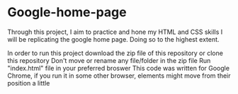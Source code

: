 # Google-home-page
Through this project, I aim to practice and hone my HTML and CSS skills
I will be replicating the google home page.
Doing so to the highest extent.

In order to run this project download the zip file of this repository
or clone this repository
Don't move or rename any file/folder in the zip file
Run "index.html" file in your preferred broswer
This code was written for Google Chrome, if you run it in some other browser, 
elements might move from their position a little